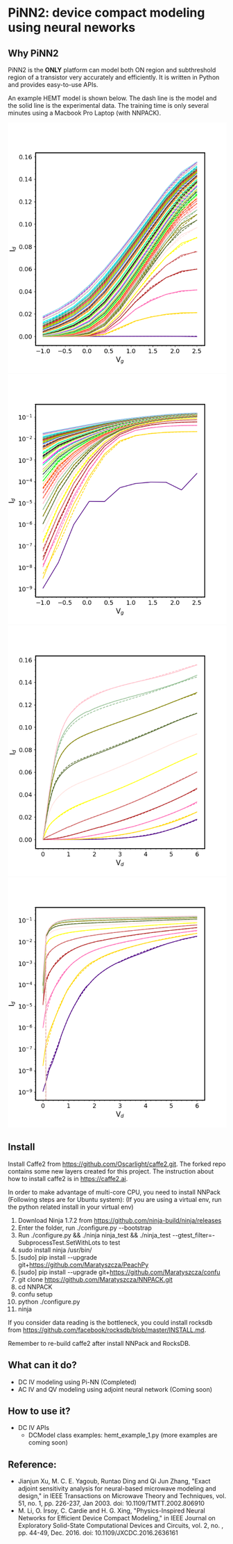 # PiNN2: device compact modeling using neural neworks
## Why PiNN2
PiNN2 is the **ONLY** platform can model both ON region and subthreshold region of a transistor very accurately and efficiently. It is written in Python and provides easy-to-use APIs.

An example HEMT model is shown below. The dash line is the model and the solid line is the experimental data. The training time is only several minutes using a Macbook Pro Laptop (with NNPACK).

![alt text](exmaple_pics/vd_major_linear.png)
![alt text](exmaple_pics/vd_major_log.png)
![alt text](exmaple_pics/vg_major_linear.png)
![alt text](exmaple_pics/vg_major_log.png)

## Install
Install Caffe2 from https://github.com/Oscarlight/caffe2.git. The forked repo contains some new layers created for this project. The instruction about how to install caffe2 is in https://caffe2.ai.

In order to make advantage of multi-core CPU, you need to install NNPack (Following steps are for Ubuntu system):
(If you are using a virtual env, run the python related install in your virtual env)
1. Download Ninja 1.7.2 from https://github.com/ninja-build/ninja/releases
2. Enter the folder, run ./configure.py --bootstrap
3. Run ./configure.py && ./ninja ninja_test && ./ninja_test --gtest_filter=-SubprocessTest.SetWithLots to test
4. sudo install ninja /usr/bin/
5. [sudo] pip install --upgrade git+https://github.com/Maratyszcza/PeachPy
6. [sudo] pip install --upgrade git+https://github.com/Maratyszcza/confu
7. git clone https://github.com/Maratyszcza/NNPACK.git
8. cd NNPACK
9. confu setup
10. python ./configure.py
11. ninja

If you consider data reading is the bottleneck, you could install rocksdb from https://github.com/facebook/rocksdb/blob/master/INSTALL.md.

Remember to re-build caffe2 after install NNPack and RocksDB.

## What can it do?
- DC IV modeling using Pi-NN (Completed)
- AC IV and QV modeling using adjoint neural network (Coming soon)

## How to use it?
- DC IV APIs
  - DCModel class
  examples: hemt_example_1.py (more examples are coming soon)

## Reference:
- Jianjun Xu, M. C. E. Yagoub, Runtao Ding and Qi Jun Zhang, "Exact adjoint sensitivity analysis for neural-based microwave modeling and design," in IEEE Transactions on Microwave Theory and Techniques, vol. 51, no. 1, pp. 226-237, Jan 2003.
doi: 10.1109/TMTT.2002.806910
- M. Li, O. İrsoy, C. Cardie and H. G. Xing, "Physics-Inspired Neural Networks for Efficient Device Compact Modeling," in IEEE Journal on Exploratory Solid-State Computational Devices and Circuits, vol. 2, no. , pp. 44-49, Dec. 2016.
doi: 10.1109/JXCDC.2016.2636161
